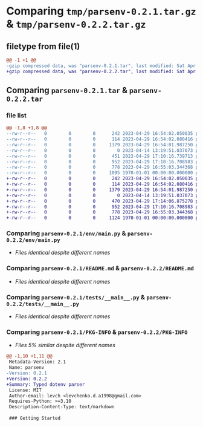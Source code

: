 # Comparing `tmp/parsenv-0.2.1.tar.gz` & `tmp/parsenv-0.2.2.tar.gz`

## filetype from file(1)

```diff
@@ -1 +1 @@
-gzip compressed data, was "parsenv-0.2.1.tar", last modified: Sat Apr 29 17:10:21 2023, max compression
+gzip compressed data, was "parsenv-0.2.2.tar", last modified: Sat Apr 29 17:14:06 2023, max compression
```

## Comparing `parsenv-0.2.1.tar` & `parsenv-0.2.2.tar`

### file list

```diff
@@ -1,8 +1,8 @@
--rw-r--r--   0        0        0      242 2023-04-29 16:54:02.050035 parsenv-0.2.1/env/__init__.py
--rw-r--r--   0        0        0      114 2023-04-29 16:54:02.080416 parsenv-0.2.1/env/core.py
--rw-r--r--   0        0        0     1379 2023-04-29 16:54:01.987250 parsenv-0.2.1/env/main.py
--rw-r--r--   0        0        0        0 2023-04-14 13:19:51.037073 parsenv-0.2.1/env/py.typed
--rw-r--r--   0        0        0      451 2023-04-29 17:10:16.739713 parsenv-0.2.1/pyproject.toml
--rw-r--r--   0        0        0      952 2023-04-29 17:10:16.708983 parsenv-0.2.1/README.md
--rw-r--r--   0        0        0      778 2023-04-29 16:55:03.344368 parsenv-0.2.1/tests/__main__.py
--rw-r--r--   0        0        0     1095 1970-01-01 00:00:00.000000 parsenv-0.2.1/PKG-INFO
+-rw-r--r--   0        0        0      242 2023-04-29 16:54:02.050035 parsenv-0.2.2/env/__init__.py
+-rw-r--r--   0        0        0      114 2023-04-29 16:54:02.080416 parsenv-0.2.2/env/core.py
+-rw-r--r--   0        0        0     1379 2023-04-29 16:54:01.987250 parsenv-0.2.2/env/main.py
+-rw-r--r--   0        0        0        0 2023-04-14 13:19:51.037073 parsenv-0.2.2/env/py.typed
+-rw-r--r--   0        0        0      470 2023-04-29 17:14:06.875278 parsenv-0.2.2/pyproject.toml
+-rw-r--r--   0        0        0      952 2023-04-29 17:10:16.708983 parsenv-0.2.2/README.md
+-rw-r--r--   0        0        0      778 2023-04-29 16:55:03.344368 parsenv-0.2.2/tests/__main__.py
+-rw-r--r--   0        0        0     1124 1970-01-01 00:00:00.000000 parsenv-0.2.2/PKG-INFO
```

### Comparing `parsenv-0.2.1/env/main.py` & `parsenv-0.2.2/env/main.py`

 * *Files identical despite different names*

### Comparing `parsenv-0.2.1/README.md` & `parsenv-0.2.2/README.md`

 * *Files identical despite different names*

### Comparing `parsenv-0.2.1/tests/__main__.py` & `parsenv-0.2.2/tests/__main__.py`

 * *Files identical despite different names*

### Comparing `parsenv-0.2.1/PKG-INFO` & `parsenv-0.2.2/PKG-INFO`

 * *Files 5% similar despite different names*

```diff
@@ -1,10 +1,11 @@
 Metadata-Version: 2.1
 Name: parsenv
-Version: 0.2.1
+Version: 0.2.2
+Summary: Typed dotenv parser
 License: MIT
 Author-email: levch <levchenko.d.a1998@gmail.com>
 Requires-Python: >=3.10
 Description-Content-Type: text/markdown
 
 ### Getting Started
```

